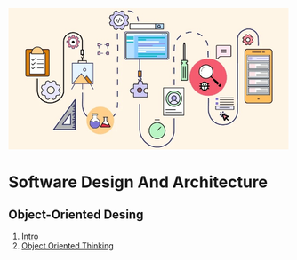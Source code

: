 ![](/img/desing-architecture.jpg)
# Software Design And Architecture

## Object-Oriented Desing

1. [Intro](/1-Object-Oriented%20Design/intro.md)
2. [Object Oriented Thinking](/thinking.md)